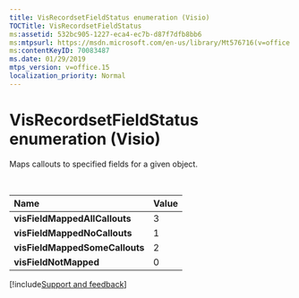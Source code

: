 ```yaml
---
title: VisRecordsetFieldStatus enumeration (Visio)
TOCTitle: VisRecordsetFieldStatus
ms:assetid: 532bc905-1227-eca4-ec7b-d87f7dfb8bb6
ms:mtpsurl: https://msdn.microsoft.com/en-us/library/Mt576716(v=office.15)
ms:contentKeyID: 70083487
ms.date: 01/29/2019
mtps_version: v=office.15
localization_priority: Normal
---
```


# VisRecordsetFieldStatus enumeration (Visio)

Maps callouts to specified fields for a given object.

<br/>

|Name|Value|
|:------|:----|
|**visFieldMappedAllCallouts**|3|
|**visFieldMappedNoCallouts**|1|
|**visFieldMappedSomeCallouts**|2|
|**visFieldNotMapped**|0|



[!include[Support and feedback](~/includes/feedback-boilerplate.md)]
